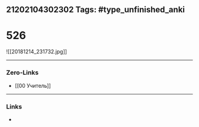 21202104302302
Tags: #type_unfinished_anki 
---
# 526

![[20181214_231732.jpg]]

---
### Zero-Links
- [[00 Учитель]]
---
### Links
-